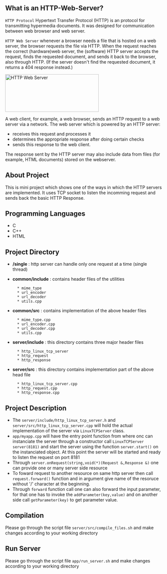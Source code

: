 ## What is an HTTP-Web-Server?
`HTTP Protocol` Hypertext Transfer Protocol (HTTP) is an protocol for transmitting hypermedia documents. It was designed for communication between web browser and web server.

`HTTP Web Server` whenever a browser needs a file that is hosted on a web server, the browser requests the file via HTTP. When the request reaches the correct (hardware)web server, the (software) HTTP server accepts the request, finds the requested document, and sends it back to the browser, also through HTTP. (If the server doesn't find the requested document, it returns a 404 response instead.) 

<img src="https://github.com/user-attachments/assets/bcbfe6c9-7777-43ab-8820-f39ef14d638f" alt="HTTP Web Server" width="300" height="120">


A web client, for example, a web browser, sends an HTTP request to a web server via a network. The web server which is powered by an HTTP server:
* receives this request and processes it
* determines the appropriate response after doing certain checks
* sends this response to the web client.

The response sent by the HTTP server may also include data from files (for example, HTML documents) stored on the webserver.

## About Project

This is mini project which shows one of the ways in which the HTTP servers are implemented. It uses TCP socket to listen the incomming request and 
sends back the basic HTTP Response.

## Programming Languages
* C
* C++
* HTML

## Project Directory
* **/single** : http server can handle only one request at a time (single thread)
* **common/include** : contains header files of the utilities

        * mime_type
        * url_encoder
        * url_decoder
        * utils.cpp
      
* **common/src** : contains implementation of the above header files

        * mime_type.cpp
        * url_encoder.cpp
        * url_decoder.cpp
        * utils.cpp

* **server/include** : this directory contains three major header files
  
        * http_linux_tcp_server
        * http_request
        * http_response

* **server/src** : this directory contains implementation part of the above head file

        * http_linux_tcp_server.cpp
        * http_request.cpp
        * http_response.cpp


## Project Description

* The `server/include/http_linux_tcp_server.h` and `server/src/http_linux_tcp_server.cpp` will hold the actual implementation of the server via `LinuxTCPServer` class. 
* `app/myapp.cpp` will have the entry point function from where onc can instanciate the server through a constructor call `LinuxTCPServer server(8181)` and start the server using the function `server.start()` on the instanciated object. At this point the server will be started and ready to listen the  request on port 8181
* Through `server.onRequest(string,void(*)(Request &,Response &)` one can provide one or many server side resource
* To foward request to another resource on same http server then call `request.forward()` function and in argument give name of the resoruce without '/' character at the beginning. 
* Through `forward` function call one can also forward the input parameter, for that one has to invoke the `addParameter(key,value)` and on another side call `getParameter(key)` to get parameter value.

## Compilation

Please go through the script file `server/src/compile_files.sh` and make changes according to your working directory

## Run Server

Please go through the script file `app/run_server.sh` and make changes according to your working directory


